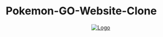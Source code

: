 # Pokemon-GO-Website-Clone

<div align="center">
  <a href="https://kyron321.github.io/Pokemon-Go-Web-Clone/">
    <img src="/images/logo.png" alt="Logo" >
  </a>
